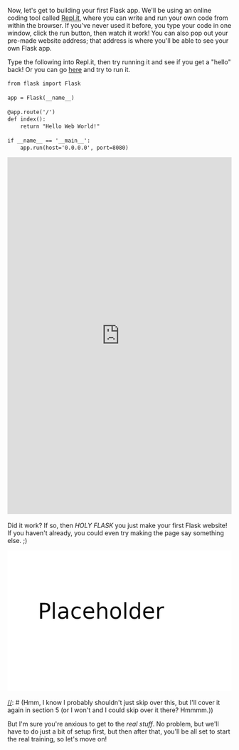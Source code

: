 [//]: # (Steps a student would take to build a Flask app in repl.it)

Now, let's get to building your first Flask app. We'll be using an online coding tool called <a href="https://www.repl.it/" target="_blank">Repl.it</a>, where you can write and run your own code from within the browser. If you've never used it before, you type your code in one window, click the run button, then watch it work! You can also pop out your pre-made website address; that address is where you'll be able to see your own Flask app.

Type the following into Repl.it, then try running it and see if you get a "hello" back! Or you can go <a href="https://repl.it/@gigabot/nanoblog" target="_blank">here</a> and try to run it.

```
from flask import Flask

app = Flask(__name__)

@app.route('/')
def index():
    return "Hello Web World!"

if __name__ == '__main__':
    app.run(host='0.0.0.0', port=8080)
```

[//]: # (TODO: Explain basic parts)

<iframe height="800px" width="100%" src="https://repl.it/@gigabot/nanoblog?lite=true" scrolling="no" frameborder="no" allowtransparency="true" allowfullscreen="true" sandbox="allow-forms allow-pointer-lock allow-popups allow-same-origin allow-scripts allow-modals"></iframe>

Did it work? If so, then _HOLY FLASK_ you just make your first Flask website! If you haven't already, you could even try making the page say something else. ;)

![](../images/placeholder.png)

[//]: # (Hmm, I know I probably shouldn't just skip over this, but I'll cover it again in section 5 (or I won't and I could skip over it there? Hmmmm.))

But I'm sure you're anxious to get to the *real stuff*. No problem, but we'll have to do just a bit of setup first, but then after that, you'll be all set to start the real training, so let's move on!